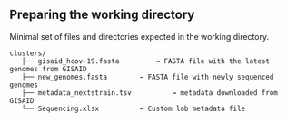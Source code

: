 ## Preparing the working directory

Minimal set of files and directories expected in the working directory.

```
clusters/
   ├── gisaid_hcov-19.fasta 		→ FASTA file with the latest genomes from GISAID
   ├── new_genomes.fasta 		→ FASTA file with newly sequenced genomes
   ├── metadata_nextstrain.tsv	        → metadata downloaded from GISAID
   └── Sequencing.xlsx 			→ Custom lab metadata file
```
